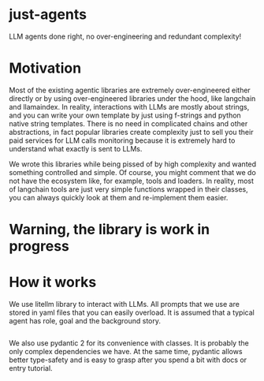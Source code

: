 # just-agents
LLM agents done right, no over-engineering and redundant complexity!

# Motivation

Most of the existing agentic libraries are extremely over-engineered either directly or by using over-engineered libraries under the hood, like langchain and llamaindex.
In reality, interactions with LLMs are mostly about strings, and you can write your own template by just using f-strings and python native string templates. 
There is no need in complicated chains and other abstractions, in fact popular libraries create complexity just to sell you their paid services for LLM calls monitoring because it is extremely hard to understand what exactly is sent to LLMs.

We wrote this libraries while being pissed of by high complexity and wanted something controlled and simple.
Of course, you might comment that we do not have the ecosystem like, for example, tools and loaders. In reality, most of langchain tools are just very simple functions wrapped in their classes, you can always quickly look at them and re-implement them easier.

# Warning, the library is work in progress



# How it works

We use litellm library to interact with LLMs. 
All prompts that we use are stored in yaml files that you can easily overload.
It is assumed that a typical agent has role, goal and the background story.

```

```

We also use pydantic 2 for its convenience with classes. 
It is probably the only complex dependencies we have. 
At the same time, pydantic allows better type-safety and is easy to grasp after you spend a bit with docs or entry tutorial.